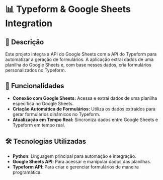 # 📊 Typeform & Google Sheets Integration

## 📝 Descrição

Este projeto integra a API do Google Sheets com a API do Typeform para automatizar a geração de formulários. A aplicação extrai dados de uma planilha do Google Sheets e, com base nesses dados, cria formulários personalizados no Typeform.

## 🚀 Funcionalidades

- **Conexão com Google Sheets:** Acessa e extrai dados de uma planilha específica no Google Sheets.
- **Criação Automática de Formulários:** Utiliza os dados extraídos para gerar formulários dinâmicos no Typeform.
- **Atualização em Tempo Real:** Sincroniza dados entre Google Sheets e Typeform em tempo real.

## 🛠️ Tecnologias Utilizadas

- **Python**: Linguagem principal para automação e integração.
- **Google Sheets API**: Para acessar e manipular dados das planilhas.
- **Typeform API**: Para criar e gerenciar formulários de maneira programática.
